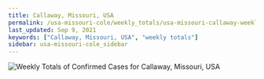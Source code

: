```yaml
---
title: Callaway, Missouri, USA
permalink: /usa-missouri-cole/weekly_totals/usa-missouri-callaway-weekly_totals.html
last_updated: Sep 9, 2021
keywords: ["Callaway, Missouri, USA", "weekly totals"]
sidebar: usa-missouri-cole_sidebar
---
```


![Weekly Totals of Confirmed Cases for Callaway, Missouri, USA](/covid_tracker/images/graphs/usa-missouri-callaway-weekly_totals_graph.png)
